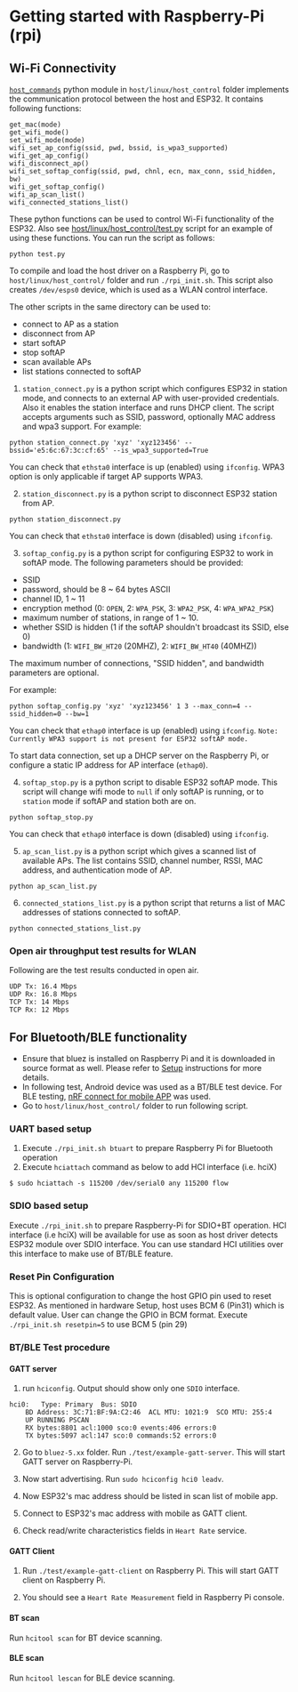 # Getting started with Raspberry-Pi (rpi)

## Wi-Fi Connectivity

[`host_commands`](../host/linux/host_control/host_commands) python module in `host/linux/host_control` folder implements the communication protocol between the host and ESP32. It contains following functions:
```
get_mac(mode)
get_wifi_mode()
set_wifi_mode(mode)
wifi_set_ap_config(ssid, pwd, bssid, is_wpa3_supported)
wifi_get_ap_config()
wifi_disconnect_ap()
wifi_set_softap_config(ssid, pwd, chnl, ecn, max_conn, ssid_hidden, bw)
wifi_get_softap_config()
wifi_ap_scan_list()
wifi_connected_stations_list()
```

These python functions can be used to control Wi-Fi functionality of the ESP32. Also see [host/linux/host_control/test.py](../host/linux/host_control/test.py) script for an example of using these functions. You can run the script as follows:
```
python test.py
```

To compile and load the host driver on a Raspberry Pi, go to `host/linux/host_control/` folder and run `./rpi_init.sh`. This script also creates `/dev/esps0` device, which is used as a WLAN control interface.

The other scripts in the same directory can be used to:

- connect to AP as a station
- disconnect from AP
- start softAP
- stop softAP
- scan available APs
- list stations connected to softAP

1. `station_connect.py` is a python script which configures ESP32 in station mode, and connects to an external AP with user-provided credentials. Also it enables the station interface and runs DHCP client. The script accepts arguments such as SSID, password, optionally MAC address and wpa3 support. For example:

```
python station_connect.py 'xyz' 'xyz123456' --bssid='e5:6c:67:3c:cf:65' --is_wpa3_supported=True
```

You can check that `ethsta0` interface is up (enabled) using `ifconfig`. WPA3 option is only applicable if target AP supports WPA3.

2. `station_disconnect.py` is a python script to disconnect ESP32 station from AP.

```
python station_disconnect.py
```

You can check that `ethsta0` interface is down (disabled) using `ifconfig`.

3. `softap_config.py` is a python script for configuring ESP32 to work in softAP mode. The following parameters should be provided:

- SSID
- password, should be 8 ~ 64 bytes ASCII
- channel ID, 1 ~ 11
- encryption method (0: `OPEN`, 2: `WPA_PSK`, 3: `WPA2_PSK`, 4: `WPA_WPA2_PSK`)
- maximum number of stations, in range of 1 ~ 10.
- whether SSID is hidden (1 if the softAP shouldn't broadcast its SSID, else 0)
- bandwidth (1: `WIFI_BW_HT20` (20MHZ), 2: `WIFI_BW_HT40` (40MHZ))

The maximum number of connections, "SSID hidden", and bandwidth parameters are optional.

For example:
```
python softap_config.py 'xyz' 'xyz123456' 1 3 --max_conn=4 --ssid_hidden=0 --bw=1
```

You can check that `ethap0` interface is up (enabled) using `ifconfig`.
`Note: Currently WPA3 support is not present for ESP32 softAP mode.`

To start data connection, set up a DHCP server on the Raspberry Pi, or configure a static IP address for AP interface (`ethap0`).

4. `softap_stop.py` is a python script to disable ESP32 softAP mode. This script will change wifi mode to `null` if only softAP is running, or to `station` mode if softAP and station both are on.

```
python softap_stop.py
```

You can check that `ethap0` interface is down (disabled) using `ifconfig`.

5. `ap_scan_list.py` is a python script which gives a scanned list of available APs. The list contains SSID, channel number, RSSI, MAC address, and authentication mode of AP.

```
python ap_scan_list.py
```

6. `connected_stations_list.py` is a python script that returns a list of MAC addresses of stations connected to softAP.

```
python connected_stations_list.py
```

### Open air throughput test results for WLAN

Following are the test results conducted in open air.

```
UDP Tx: 16.4 Mbps
UDP Rx: 16.8 Mbps
TCP Tx: 14 Mbps
TCP Rx: 12 Mbps
```

## For Bluetooth/BLE functionality

- Ensure that bluez is installed on Raspberry Pi and it is downloaded in source format as well. Please refer to [Setup](Setup.md) instructions for more details.
- In following test, Android device was used as a BT/BLE test device. For BLE testing, [nRF connect for mobile APP](https://play.google.com/store/apps/details?id=no.nordicsemi.android.mcp&hl=en_IN) was used.
- Go to `host/linux/host_control/` folder to run following script.

### UART based setup
1. Execute `./rpi_init.sh btuart` to prepare Raspberry Pi for Bluetooth operation
2. Execute `hciattach` command as below to add HCI interface (i.e. hciX)
```
$ sudo hciattach -s 115200 /dev/serial0 any 115200 flow
```

### SDIO based setup
Execute `./rpi_init.sh` to prepare Raspberry-Pi for SDIO+BT operation.
HCI interface (i.e hciX) will be available for use as soon as host driver detects ESP32 module over SDIO interface.
You can use standard HCI utilities over this interface to make use of BT/BLE feature.

### Reset Pin Configuration
This is optional configuration to change the host GPIO pin used to reset ESP32.
As mentioned in hardware Setup, host uses BCM 6 (Pin31) which is default value. User can change the GPIO in BCM format.
Execute `./rpi_init.sh resetpin=5` to use BCM 5 (pin 29)

### BT/BLE Test procedure
#### GATT server

1. run `hciconfig`. Output should show only one `SDIO` interface.
```
hci0:	Type: Primary  Bus: SDIO
	BD Address: 3C:71:BF:9A:C2:46  ACL MTU: 1021:9  SCO MTU: 255:4
	UP RUNNING PSCAN
	RX bytes:8801 acl:1000 sco:0 events:406 errors:0
	TX bytes:5097 acl:147 sco:0 commands:52 errors:0
```
2. Go to `bluez-5.xx` folder. Run `./test/example-gatt-server`. This will start GATT server on Raspberry-Pi.

3. Now start advertising. Run `sudo hciconfig hci0 leadv`.

4. Now ESP32's mac address should be listed in scan list of mobile app.

5. Connect to ESP32's mac address with mobile as GATT client.

6. Check read/write characteristics fields in `Heart Rate` service.

#### GATT Client

1. Run `./test/example-gatt-client` on Raspberry Pi. This will start GATT client on Raspberry Pi.

2. You should see a `Heart Rate Measurement` field in Raspberry Pi console.

#### BT scan

Run `hcitool scan` for BT device scanning.

#### BLE scan

Run `hcitool lescan` for BLE device scanning.
